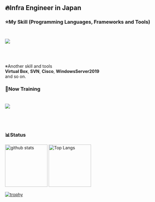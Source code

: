## 🔥Infra Engineer in Japan

### ⭐️My Skill (Programming Languages, Frameworks and Tools)
<div align="left">
    <h1>
        <img src="https://skillicons.dev/icons?i=aws,docker,terraform,linux,redhat,mysql,postgres,github,vscode,figma,gitlab" />
    </h1>
</div>
<br /><br />

  ※Another skill and tools  
  **Virtual Box**, **SVN**, **Cisco**, **WindowsServer2019**  
  and so on.  
  
### 🌱Now Training
<div align="left">
    <h1>
        <img src="https://skillicons.dev/icons?i=html,css,react,next,ts,vercel,ruby,rails" />
    </h1>
</div>
<br /><br />

### 📊Status
<p align="left"> 
  <img alt="github stats" height="140px" src="https://github-readme-stats.vercel.app/api?username=fukuyamk14&theme=tokyonight&show_icons=ture" />
  <img alt="Top Langs" height="140px" src="https://github-readme-stats.vercel.app/api/top-langs/?username=fukuyamk14&layout=compact&show_icons=true&theme=tokyonight" />

</p>

[![trophy](https://github-profile-trophy.vercel.app/?username=fukuyamk14&theme=tokyonight&column=7
)](https://github.com/ryo-ma/github-profile-trophy)


